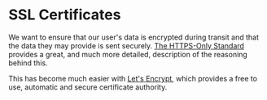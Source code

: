 # SSL Certificates

We want to ensure that our user's data is encrypted during transit and that the data they may provide is sent securely. [The HTTPS-Only Standard](https://https.cio.gov/everything/) provides a great, and much more detailed, description of the reasoning behind this.

This has become much easier with [Let's Encrypt](https://letsencrypt.org/), which provides a free to use, automatic and secure certificate authority.